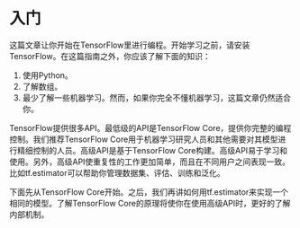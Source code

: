 # 入门

这篇文章让你开始在TensorFlow里进行编程。开始学习之前，请安装TensorFlow。在这篇指南之外，你应该了解下面的知识：
1. 使用Python。
2. 了解数组。
3. 最少了解一些机器学习。然而，如果你完全不懂机器学习，这篇文章仍然适合你。

TensorFlow提供很多API。最低级的API是TensorFlow Core，提供你完整的编程控制。我们推荐TensorFlow Core用于机器学习研究人员和其他需要对其模型进行精细控制的人员。高级API是基于TensorFlow Core构建。高级API易于学习和使用。另外，高级API使重复性的工作更加简单，而且在不同用户之间表现一致。比如tf.estimator可以帮助你管理数据集、评估、训练和泛化。

下面先从TensorFlow Core开始。之后，我们再讲如何用tf.estimator来实现一个相同的模型。了解TensorFlow Core的原理将使你在使用高级API时，更好的了解内部机制。